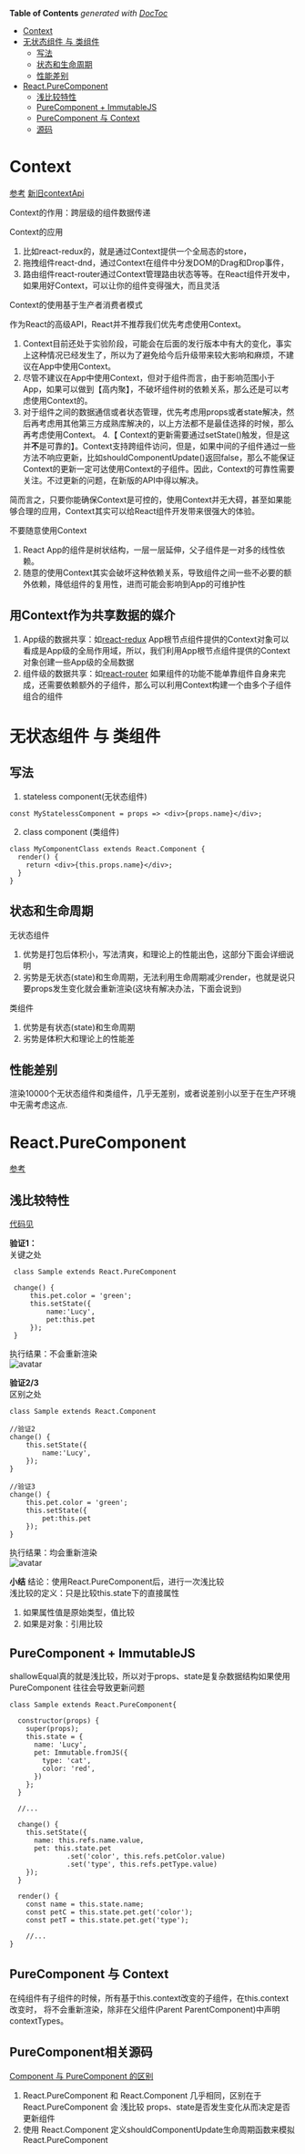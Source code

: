 <!-- START doctoc generated TOC please keep comment here to allow auto update -->
<!-- DON'T EDIT THIS SECTION, INSTEAD RE-RUN doctoc TO UPDATE -->
**Table of Contents**  *generated with [DocToc](https://github.com/thlorenz/doctoc)*

- [Context](#context)
- [无状态组件 与 类组件](#%E6%97%A0%E7%8A%B6%E6%80%81%E7%BB%84%E4%BB%B6-%E4%B8%8E-%E7%B1%BB%E7%BB%84%E4%BB%B6)
  - [写法](#%E5%86%99%E6%B3%95)
  - [状态和生命周期](#%E7%8A%B6%E6%80%81%E5%92%8C%E7%94%9F%E5%91%BD%E5%91%A8%E6%9C%9F)
  - [性能差别](#%E6%80%A7%E8%83%BD%E5%B7%AE%E5%88%AB)
- [React.PureComponent](#reactpurecomponent)
  - [浅比较特性](#%E6%B5%85%E6%AF%94%E8%BE%83%E7%89%B9%E6%80%A7)
  - [PureComponent + ImmutableJS](#purecomponent--immutablejs)
  - [PureComponent 与  Context](#purecomponent-%E4%B8%8E--context)
  - [源码](#%E6%BA%90%E7%A0%81)

<!-- END doctoc generated TOC please keep comment here to allow auto update -->




# Context
[参考](https://juejin.im/post/5a90e0545188257a63112977)
[新旧contextApi](https://juejin.im/post/5baa1f09f265da0a867c3b78)

Context的作用：跨层级的组件数据传递

Context的应用<br/>
1. 比如react-redux的<Provider />，就是通过Context提供一个全局态的store，
2. 拖拽组件react-dnd，通过Context在组件中分发DOM的Drag和Drop事件，
3. 路由组件react-router通过Context管理路由状态等等。在React组件开发中，如果用好Context，可以让你的组件变得强大，而且灵活

Context的使用基于生产者消费者模式
 
作为React的高级API，React并不推荐我们优先考虑使用Context。<br/>
1. Context目前还处于实验阶段，可能会在后面的发行版本中有大的变化，事实上这种情况已经发生了，所以为了避免给今后升级带来较大影响和麻烦，不建议在App中使用Context。
2. 尽管不建议在App中使用Context，但对于组件而言，由于影响范围小于App，如果可以做到【高内聚】，不破坏组件树的依赖关系，那么还是可以考虑使用Context的。
3. 对于组件之间的数据通信或者状态管理，优先考虑用props或者state解决，然后再考虑用其他第三方成熟库解决的，以上方法都不是最佳选择的时候，那么再考虑使用Context。
4.【 Context的更新需要通过setState()触发，但是这并**不**是可靠的】。Context支持跨组件访问，但是，如果中间的子组件通过一些方法不响应更新，比如shouldComponentUpdate()返回false，那么不能保证Context的更新一定可达使用Context的子组件。因此，Context的可靠性需要关注。不过更新的问题，在新版的API中得以解决。

简而言之，只要你能确保Context是可控的，使用Context并无大碍，甚至如果能够合理的应用，Context其实可以给React组件开发带来很强大的体验。
  
不要随意使用Context  <br/>
1. React App的组件是树状结构，一层一层延伸，父子组件是一对多的线性依赖。
2. 随意的使用Context其实会破坏这种依赖关系，导致组件之间一些不必要的额外依赖，降低组件的复用性，进而可能会影响到App的可维护性
 
## 用Context作为共享数据的媒介 <br/>
1. App级的数据共享：如[react-redux](./react-redux.md)
App根节点组件提供的Context对象可以看成是App级的全局作用域，所以，我们利用App根节点组件提供的Context对象创建一些App级的全局数据
2. 组件级的数据共享：如[react-router](./react-router.md)
如果组件的功能不能单靠组件自身来完成，还需要依赖额外的子组件，那么可以利用Context构建一个由多个子组件组合的组件

## 


# 无状态组件 与 类组件
## 写法
 1. stateless component(无状态组件)
 ```
 const MyStatelessComponent = props => <div>{props.name}</div>;
 ``` 
 
2.  class component (类组件)
```
class MyComponentClass extends React.Component {
  render() {
    return <div>{this.props.name}</div>;
  }
}
```

## 状态和生命周期
无状态组件
1. 优势是打包后体积小，写法清爽，和理论上的性能出色，这部分下面会详细说明
2. 劣势是无状态(state)和生命周期，无法利用生命周期减少render，也就是说只要props发生变化就会重新渲染(这块有解决办法，下面会说到)

类组件
1. 优势是有状态(state)和生命周期
2. 劣势是体积大和理论上的性能差

## 性能差别
渲染10000个无状态组件和类组件，几乎无差别，或者说差别小以至于在生产环境中无需考虑这点.

# React.PureComponent
[参考](https://juejin.im/entry/59ce4591f265da06611f9762)

## 浅比较特性
[代码见](https://github.com/yusongjohn/reactDemo/blob/master/src/pureComputed.js)

**验证1：**<br/>
关键之处<br/>
```
 class Sample extends React.PureComponent
 
 change() {
     this.pet.color = 'green';
     this.setState({
         name:'Lucy',
         pet:this.pet
     });
 }
```

执行结果：不会重新渲染<br/>
![avatar](../images/react/purecomputed-shalow-equual.png)<br/>

**验证2/3**<br/>
区别之处<br/>
```
class Sample extends React.Component

//验证2
change() { 
    this.setState({
        name:'Lucy', 
    });
}

//验证3
change() {
    this.pet.color = 'green';
    this.setState({ 
        pet:this.pet
    });
}
```
执行结果：均会重新渲染<br/>
![avatar](../images/react/purecomputed-shalow-equal.png)<br/>

**小结**
结论：使用React.PureComponent后，进行一次浅比较<br/>
浅比较的定义：只是比较this.state下的直接属性<br/>
1. 如果属性值是原始类型，值比较
2. 如果是对象：引用比较

## PureComponent + ImmutableJS 
shallowEqual真的就是浅比较，所以对于props、state是复杂数据结构如果使用 PureComponent 往往会导致更新问题

```
class Sample extends React.PureComponent{
  
  constructor(props) {
    super(props);
    this.state = {
      name: 'Lucy',
      pet: Immutable.fromJS({
        type: 'cat',
        color: 'red',
      })
    };
  }
  
  //...
  
  change() {
    this.setState({
      name: this.refs.name.value,
      pet: this.state.pet
              .set('color', this.refs.petColor.value)
              .set('type', this.refs.petType.value)
    }); 
  }
  
  render() {
    const name = this.state.name;
    const petC = this.state.pet.get('color');
    const petT = this.state.pet.get('type');
    
    //...
}
```

## PureComponent 与  Context
在纯组件有子组件的时候，所有基于this.context改变的子组件，在this.context改变时， 将不会重新渲染，除非在父组件(Parent ParentComponent)中声明contextTypes。


## PureComponent相关源码
[Component 与 PureComponent 的区别](https://juejin.im/post/5be83e4d6fb9a049c231f331)
1. React.PureComponent 和 React.Component 几乎相同，区别在于 React.PureComponent 会 浅比较 props、state是否发生变化从而决定是否更新组件
2. 使用 React.Component 定义shouldComponentUpdate生命周期函数来模拟 React.PureComponent